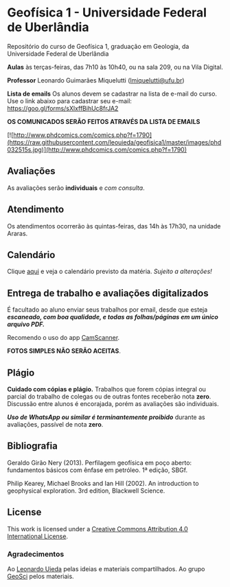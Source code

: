 # Geofísica 1 - Universidade Federal de Uberlândia
Repositório do curso de Geofísica 1, graduação em Geologia, da Universidade Federal de Uberlândia

**Aulas** às terças-feiras, das 7h10 às 10h40, ou na sala 209, ou na Vila Digital.

**Professor** Leonardo Guimarães Miquelutti (lmiquelutti@ufu.br)

**Lista de emails** Os alunos devem se cadastrar na lista de e-mail do curso. Use o link abaixo para cadastrar seu e-mail:
https://goo.gl/forms/sXlxffBihUc8frJA2

**OS COMUNICADOS SERÃO FEITOS ATRAVÉS DA LISTA DE EMAILS**

[![http://www.phdcomics.com/comics.php?f=1790](https://raw.githubusercontent.com/leouieda/geofisica1/master/images/phd032515s.jpg)](http://www.phdcomics.com/comics.php?f=1790)

## Avaliações

As avaliações serão **individuais** e *com consulta*.  

## Atendimento

Os atendimentos ocorrerão às quintas-feiras, das 14h às 17h30, na unidade Araras.  

## Calendário

Clique [aqui](https://docs.google.com/spreadsheets/d/1sdhZNCu57sPCl8roWrd6H-ZST9i6O9C1zoK-M2qJ4aE/edit?usp=sharing) e veja o calendário previsto da matéria. *Sujeito a alterações!*

## Entrega de trabalho e avaliações digitalizados

É facultado ao aluno enviar seus trabalhos por email, desde que esteja ***escaneado, com boa qualidade, e todas as folhas/páginas em um único arquivo PDF.***

Recomendo o uso do app [CamScanner](https://play.google.com/store/apps/details?id=com.intsig.camscanner). 


**FOTOS SIMPLES NÃO SERÃO ACEITAS**. 

## Plágio

**Cuidado com cópias e plágio.** Trabalhos que forem cópias integral ou parcial do trabalho de colegas ou de outras fontes receberão nota **zero**. Discussão entre alunos é encorajada, porém as avaliações são individuais. 

***Uso de WhatsApp ou similar é terminantemente proibido*** durante as avaliações, passível de nota **zero**.

## Bibliografia
Geraldo Girão Nery (2013). Perfilagem geofísica em poço aberto: fundamentos básicos com ênfase em petróleo. 1ª edição, SBGf.

Philip Kearey, Michael Brooks and Ian Hill (2002). An introduction to geophysical exploration. 3rd edition, Blackwell Science.

## License
This work is licensed under a [Creative Commons Attribution 4.0 International License](http://creativecommons.org/licenses/by/4.0/).

### Agradecimentos
Ao [Leonardo Uieda](http://www.leouieda.com/) pelas ideias e materiais compartilhados. 
Ao grupo [GeoSci](http://geosci.xyz/#home) pelos materiais.
